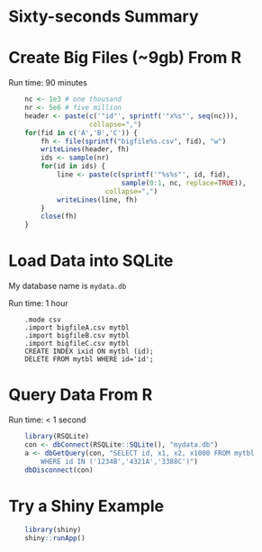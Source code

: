 # Sixty-seconds Summary

Create Big Files (~9gb) From R
=====

Run time: 90 minutes

```r
    nc <- 1e3 # one thousand
    nr <- 5e6 # five million
    header <- paste(c('"id"', sprintf('"x%s"', seq(nc))),
                    collapse=",")
    for(fid in c('A','B','C')) {
        fh <- file(sprintf("bigfile%s.csv", fid), "w")
        writeLines(header, fh)
        ids <- sample(nr)
        for(id in ids) {
            line <- paste(c(sprintf('"%s%s"', id, fid), 
                            sample(0:1, nc, replace=TRUE)),
                        collapse=",")
            writeLines(line, fh)
        }
        close(fh)
    }
```

Load Data into SQLite
=====

My database name is `mydata.db`

Run time: 1 hour

```sqlite
    .mode csv
    .import bigfileA.csv mytbl
    .import bigfileB.csv mytbl
    .import bigfileC.csv mytbl
    CREATE INDEX ixid ON mytbl (id);
    DELETE FROM mytbl WHERE id='id';
```

Query Data From R
=====

Run time: < 1 second

```r
    library(RSQLite)
    con <- dbConnect(RSQLite::SQLite(), "mydata.db")
    a <- dbGetQuery(con, "SELECT id, x1, x2, x1000 FROM mytbl
        WHERE id IN ('1234B','4321A','3388C')")
    dbDisconnect(con)
```

Try a Shiny Example
=====

```r
    library(shiny)
    shiny::runApp()
```
